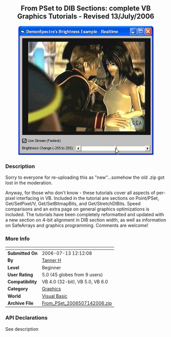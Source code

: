﻿<div align="center">

## From PSet to DIB Sections: complete VB Graphics Tutorials \- Revised 13/July/2006

<img src="PIC2006714114379056.jpg">
</div>

### Description

Sorry to everyone for re-uploading this as "new"...somehow the old .zip got lost in the moderation.

Anyway, for those who don't know - these tutorials cover all aspects of per-pixel interfacing in VB. Included in the tutorial are sections on Point/PSet, Get/SetPixel/V, Get/SetBitmapBits, and Get/StretchDIBits. Speed comparisons and an extra page on general graphics optimizations is included. The tutorials have been completely reformatted and updated with a new section on 4-bit alignment in DIB section width, as well as information on SafeArrays and graphics programming. Comments are welcome!
 
### More Info
 


<span>             |<span>
---                |---
**Submitted On**   |2006-07-13 12:12:08
**By**             |[Tanner H](https://github.com/Planet-Source-Code/PSCIndex/blob/master/ByAuthor/tanner-h.md)
**Level**          |Beginner
**User Rating**    |5.0 (45 globes from 9 users)
**Compatibility**  |VB 4\.0 \(32\-bit\), VB 5\.0, VB 6\.0
**Category**       |[Graphics](https://github.com/Planet-Source-Code/PSCIndex/blob/master/ByCategory/graphics__1-46.md)
**World**          |[Visual Basic](https://github.com/Planet-Source-Code/PSCIndex/blob/master/ByWorld/visual-basic.md)
**Archive File**   |[From\_PSet\_2006507142006\.zip](https://github.com/Planet-Source-Code/tanner-h-from-pset-to-dib-sections-complete-vb-graphics-tutorials-revised-13-july-2006__1-65964/archive/master.zip)

### API Declarations

See description





